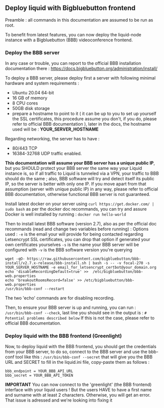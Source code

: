## Deploy liquid with Bigbluebutton frontend

Preamble : all commands in this documentation are assumed to be run as root.

To benefit from latest features, you can now deploy the liquid-node instance with a Bigbluebutton (BBB) videoconference frontend.

### Deploy the BBB server

In any case or trouble, you can report to the official BBB installation documentation there : https://docs.bigbluebutton.org/administration/install/

To deploy a BBB server, please deploy first a server with following minimal hardware and system requirements :

 - Ubuntu 20.04 64-bit
 - 16 GB of memory
 - 8 CPU cores
 - 50GB disk storage
 - prepare a hostname to point to it ( it can be up to you to set up yourself the SSL certificates, this procedure assume you don't, if you do, please refer to official BBB documentation ), later in the docs, the hostname used will be : **YOUR_SERVER_HOSTNAME**

Regarding networking, the server has to have :
- 80/443 TCP
- 16384-32768 UDP traffic enabled.

**This documentation will assume your BBB server has a unique public IP**, but you SHOULD protect your BBB server the same way your Liquid instance is, so if all traffic to Liquid is tunneled via a VPN, your traffic to BBB should do the same ; also, BBB software will try and detect itself its public IP, so the server is better with only one IP.
If you move apart from that assumption (server with unique public IP) in any way, please refer to official BBB documentation, otherwise functional BBB server is not guaranteed.

Install latest docker on your server using `curl https://get.docker.com/ | sudo bash`
as per the docker doc recommands, you can try and assure Docker is well installed by running :
`docker run hello-world`

Then to install latest BBB software (version 2.7), also as per the official doc recommands (read and change two variables before running) :
Options used :
`-e` is the email your will provide for being contacted regarding Letsencrypt SSL certificates, you can drop that option if generated your own certificates yourselves
`-s` is the name your BBB server will be configured with
`-v` is the BBB software version you're querying
```
wget -qO- https://raw.githubusercontent.com/bigbluebutton/bbb-install/v2.7.x-release/bbb-install.sh | bash -s -- -v focal-270 -s YOUR_SERVER_HOSTNAME -e email_for_letsencrypt_certbot@your_domain.org
echo 'disableRecordingDefault=true' >>  /etc/bigbluebutton/bbb-web.properties
echo 'breakoutRoomsRecord=false' >> /etc/bigbluebutton/bbb-web.properties
/usr/bin/bbb-conf --restart
```
The two 'echo' commands are for disabling recording.

Then, to ensure your BBB server is up and running, you can run :
`/usr/bin/bbb-conf --check`, last line you should see in the output is : `# Potential problems described below`
If this is not the case, please refer to official BBB documentation.


### Deploy liquid with the BBB frontend (Greenlight)

Now, to deploy liquid with the BBB frontend, you should get the credentials from your BBB server, to do so, connect to the BBB server and use the bbb-conf tool like this :
`/usr/bin/bbb-conf --secret`
that will give you the BBB URL and SECRET to fill in the liquid.ini file, copy-paste them as follows :
```
bbb_endpoint = YOUR_BBB_API_URL
bbb_secret = YOUR_BBB_API_TOKEN
```

**IMPORTANT**
You can now connect to the 'greenlight' (the BBB frontend) interface with your liquid users ! But the users HAVE to have a first name and surname with at least 2 characters. Otherwise, you will get an error.
That issue is adressed and we're looking into fixing it
